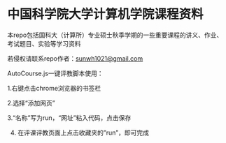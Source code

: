 # 中国科学院大学计算机学院课程资料
本repo包括国科大（计算所）专业硕士秋季学期的一些重要课程的讲义、作业、考试题目、实验等学习资料

若侵权请联系repo作者：sunwh1021@gmail.com


AutoCourse.js一键评教脚本使用：

1.右键点击chrome浏览器的书签栏

2.选择“添加网页”

3.“名称”写为run，“网址”粘入代码，点击保存

4. 在评课评教页面上点击收藏夹的”run”，即可完成
